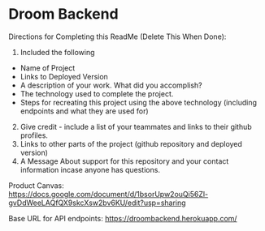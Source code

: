 # Droom Backend

Directions for Completing this ReadMe (Delete This When Done):
1. Included the following
* Name of Project
* Links to Deployed Version
* A description of your work.  What did you accomplish?
* The technology used to complete the project.
* Steps for recreating this project using the above technology (including endpoints and what they are used for)
2. Give credit - include a list of your teammates and links to their github profiles.
3. Links to other parts of the project (github repository and deployed version)
4. A Message About support for this repository and your contact information incase anyone has questions.

Product Canvas: 
https://docs.google.com/document/d/1bsorUpw2ouQi56Zl-gvDdWeeLAQfQX9skcXsw2bv6KU/edit?usp=sharing

Base URL for API endpoints:
https://droombackend.herokuapp.com/